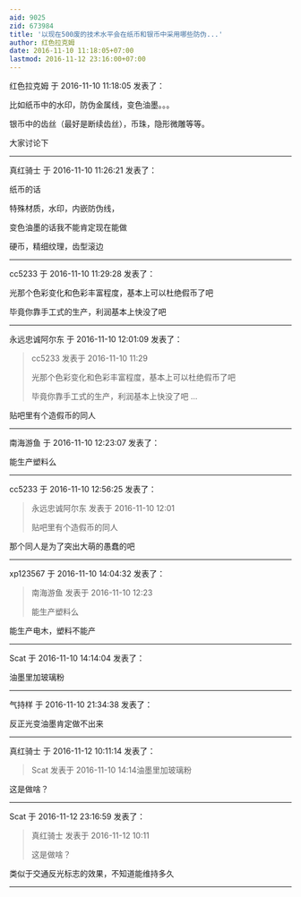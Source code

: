 ```yaml
---
aid: 9025
zid: 673984
title: '以现在500废的技术水平会在纸币和银币中采用哪些防伪...'
author: 红色拉克姆
date: 2016-11-10 11:18:05+07:00
lastmod: 2016-11-12 23:16:00+07:00
---
```


红色拉克姆 于 2016-11-10 11:18:05 发表了：

比如纸币中的水印，防伪金属线，变色油墨。。。

银币中的齿丝（最好是断续齿丝），币珠，隐形微雕等等。

大家讨论下

---------

真红骑士 于 2016-11-10 11:26:21 发表了：

纸币的话

特殊材质，水印，内嵌防伪线，

变色油墨的话我不能肯定现在能做

硬币，精细纹理，齿型滚边

---------

cc5233 于 2016-11-10 11:29:28 发表了：

光那个色彩变化和色彩丰富程度，基本上可以杜绝假币了吧

毕竟你靠手工式的生产，利润基本上快没了吧

---------

永远忠诚阿尔东 于 2016-11-10 12:01:09 发表了：

> cc5233 发表于 2016-11-10 11:29
> 
> 光那个色彩变化和色彩丰富程度，基本上可以杜绝假币了吧
> 
> 毕竟你靠手工式的生产，利润基本上快没了吧 ...



贴吧里有个造假币的同人

---------

南海游鱼 于 2016-11-10 12:23:07 发表了：

能生产塑料么

---------

cc5233 于 2016-11-10 12:56:25 发表了：

> 永远忠诚阿尔东 发表于 2016-11-10 12:01
> 
> 贴吧里有个造假币的同人



那个同人是为了突出大萌的愚蠢的吧

---------

xp123567 于 2016-11-10 14:04:32 发表了：

> 南海游鱼 发表于 2016-11-10 12:23
> 
> 能生产塑料么



能生产电木，塑料不能产

---------

Scat 于 2016-11-10 14:14:04 发表了：

油墨里加玻璃粉

---------

气持样 于 2016-11-10 21:34:38 发表了：

反正光变油墨肯定做不出来

---------

真红骑士 于 2016-11-12 10:11:14 发表了：

> Scat 发表于 2016-11-10 14:14油墨里加玻璃粉



这是做啥？

---------

Scat 于 2016-11-12 23:16:59 发表了：

> 真红骑士 发表于 2016-11-12 10:11
> 
> 这是做啥？



类似于交通反光标志的效果，不知道能维持多久

---------

